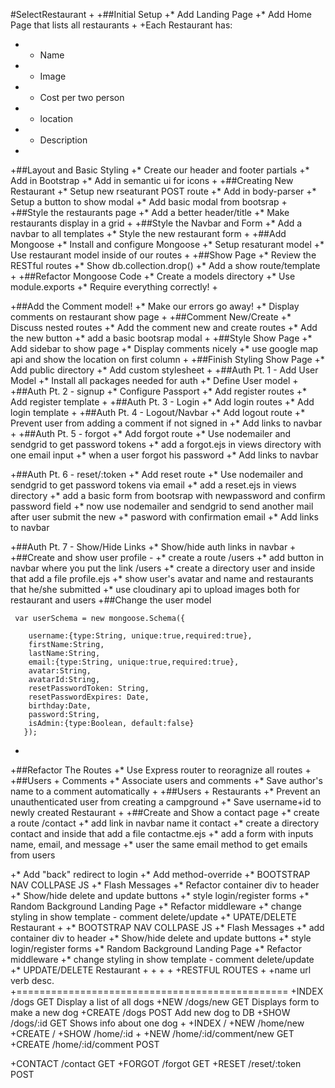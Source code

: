 #SelectRestaurant
+
+##Initial Setup
+* Add Landing Page
+* Add Home Page that lists all restaurants
+
+Each Restaurant has:
+   * Name
+   * Image
+   * Cost per two person
+   * location
+   * Description
+
+##Layout and Basic Styling
+* Create our header and footer partials
+* Add in Bootstrap
+* Add in semantic ui for icons
+
+##Creating New Restaurant
+* Setup new rseaturant POST route
+* Add in body-parser
+* Setup a button to show modal
+* Add basic modal from bootsrap
+
+##Style the restaurants page
+* Add a better header/title
+* Make restaurants display in a grid
+
+##Style the Navbar and Form
+* Add a navbar to all templates
+* Style the new restaurant form
+
+##Add Mongoose
+* Install and configure Mongoose
+* Setup resaturant model
+* Use restaurant model inside of our routes
+
+##Show Page
+* Review the RESTful routes 
+* Show db.collection.drop()
+* Add a show route/template
+
+##Refactor Mongoose Code
+* Create a models directory
+* Use module.exports
+* Require everything correctly!
+

+##Add the Comment model!
+* Make our errors go away!
+* Display comments on restaurant show page
+
+##Comment New/Create
+* Discuss nested routes
+* Add the comment new and create routes
+* Add the new button
+* add a basic bootsrap modal
+
+##Style Show Page
+* Add sidebar to show page
+* Display comments nicely
+* use google map api and show the location on first column
+
+##Finish Styling Show Page
+* Add public directory
+* Add custom stylesheet
+
+##Auth Pt. 1 - Add User Model
+* Install all packages needed for auth
+* Define User model 
+
+##Auth Pt. 2 - signup
+* Configure Passport
+* Add register routes
+* Add register template
+
+##Auth Pt. 3 - Login
+* Add login routes
+* Add login template
+
+##Auth Pt. 4 - Logout/Navbar
+* Add logout route
+* Prevent user from adding a comment if not signed in
+* Add links to navbar
+
+##Auth Pt. 5 - forgot
+* Add forgot route
+* Use nodemailer and sendgrid to get password tokens 
+* add a forgot.ejs in views directory with one email input
+* when a user forgot his password
+* Add links to navbar

+##Auth Pt. 6 - reset/:token
+* Add reset route
+* Use nodemailer and sendgrid to get password tokens via email 
+* add a reset.ejs in views directory
+* add a basic form from bootsrap with newpassword and confirm password field
+* now use nodemailer and sendgrid to send another mail after user submit the new
+* pasword with confirmation email
+* Add links to navbar

+##Auth Pt. 7 - Show/Hide Links
+* Show/hide auth links in navbar 
+
+##Create and show user profile - 
+* create a route /users
+* add button in navbar where you put the link /users
+* create a directory user and inside that add a file profile.ejs
+* show user's avatar and name and restaurants that he/she submitted
+* use cloudinary api to upload images both for restaurant and users
+##Change the user model
```
 var userSchema = new mongoose.Schema({
    
    username:{type:String, unique:true,required:true},
    firstName:String,
    lastName:String,
    email:{type:String, unique:true,required:true},
    avatar:String,
    avatarId:String,
    resetPasswordToken: String,
    resetPasswordExpires: Date,
    birthday:Date,
    password:String,
    isAdmin:{type:Boolean, default:false}
   });
```
+
+##Refactor The Routes
+* Use Express router to reoragnize all routes
+
+##Users + Comments
+* Associate users and comments
+* Save author's name to a comment automatically
+
+##Users + Restaurants
+* Prevent an unauthenticated user from creating a campground
+* Save username+id to newly created Restaurant
+
+##Create and Show  a contact page 
+* create a route /contact
+* add link in navbar name it contact
+* create a directory contact and inside that add a file contactme.ejs
+* add a form with inputs name, email, and message
+* user the same email method to get emails from users

+* Add "back" redirect to login
+* Add method-override
+* BOOTSTRAP NAV COLLPASE JS
+* Flash Messages
+* Refactor container div to header
+* Show/hide delete and update buttons
+* style login/register forms
+* Random Background Landing Page
+* Refactor middleware
+* change styling in show template - comment delete/update
+* UPATE/DELETE Restaurant
+
+* BOOTSTRAP NAV COLLPASE JS
+* Flash Messages
+* add container div to header
+* Show/hide delete and update buttons
+* style login/register forms
+* Random Background Landing Page
+* Refactor middleware
+* change styling in show template - comment delete/update
+* UPDATE/DELETE Restaurant
+
+
+
+
+RESTFUL ROUTES
+
+name      url      verb    desc.
+===============================================
+INDEX   /dogs      GET   Display a list of all dogs
+NEW     /dogs/new  GET   Displays form to make a new dog
+CREATE  /dogs      POST  Add new dog to DB
+SHOW    /dogs/:id  GET   Shows info about one dog
+
+INDEX   /
+NEW     /home/new
+CREATE  /
+SHOW    /home/:id
+
+NEW     /home/:id/comment/new    GET
+CREATE  /home/:id/comment      POST

+CONTACT    /contact         GET
+FORGOT     /forgot          GET
+RESET      /reset/:token    POST